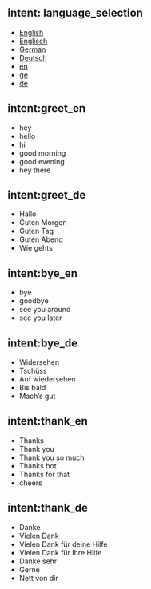 ## intent: language_selection
- [English](language)
- [Englisch](language)
- [German](language)
- [Deutsch](language)
- [en](language)
- [ge](language)
- [de](language)

## intent:greet_en
- hey
- hello
- hi
- good morning
- good evening
- hey there

## intent:greet_de
- Hallo
- Guten Morgen
- Guten Tag
- Guten Abend
- Wie gehts

## intent:bye_en
- bye
- goodbye
- see you around
- see you later

## intent:bye_de
- Widersehen
- Tschüss
- Auf wiedersehen
- Bis bald
- Mach’s gut


## intent:thank_en
- Thanks
- Thank you
- Thank you so much
- Thanks bot
- Thanks for that
- cheers

## intent:thank_de
- Danke
- Vielen Dank
- Vielen Dank für deine Hilfe
- Vielen Dank für Ihre Hilfe
- Danke sehr
- Gerne
- Nett von dir